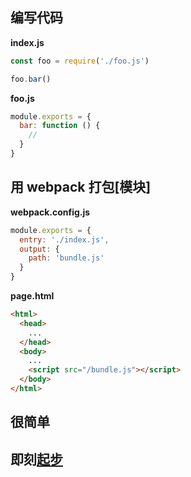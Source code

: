 ## 编写代码

**index.js**

```js
const foo = require('./foo.js')

foo.bar()
```

**foo.js**

```js
module.exports = {
  bar: function () {
    //
  }
}
```

## 用 webpack 打包[模块]
**webpack.config.js**

```js
module.exports = {
  entry: './index.js',
  output: {
    path: 'bundle.js'
  }
}
```

**page.html**

```html
<html>
  <head>
    ...
  </head>
  <body>
    ...
    <script src="/bundle.js"></script>
  </body>
</html>
```

## 很简单
## 即刻[起步](/get-started)
